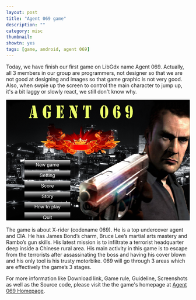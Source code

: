 ```yaml
---
layout: post
title: "Agent 069 game"
description: ""
category: misc
thumbnail: 
showtn: yes
tags: [game, android, agent 069]
---
```



Today, we have finish our first game on LibGdx name Agent 069. Actually, all 3
members in our group are programmers, not designer so that we are not good at
designing and images so that game graphic is not very good. Also, when swpie up
the screen to control the main character to jump up, it's a bit laggy or slowly
react, we still don't know why.

![Agent 069](/files/2013-05-02-agent-069-game/ss0.png)

The game is about X-rider (codename 069). He is a top undercover agent and CIA.
He has
James Bond’s charm, Bruce Lee’s martial arts mastery and Rambo’s gun skills. His
latest mission is to infiltrate a terrorist headquarter deep inside a Chinese
rural area. His main activity in this game is to escape from the terrorists
after assassinating the boss and having his cover blown and his only tool is his
trusty motorbike. 069 will go through 3 areas which are effectively the game’s 3
stages.

For more information like Download link, Game rule, Guideline, Screenshots as
well as the Source code, please visit the the game's homepage at
[Agent 069 Homepage](/agent-069-game.html).

<!-- more -->

